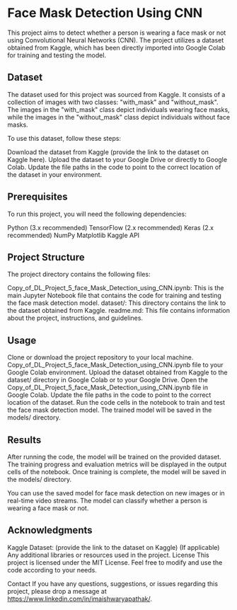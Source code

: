 # Face Mask Detection Using CNN

This project aims to detect whether a person is wearing a face mask or not using Convolutional Neural Networks (CNN). The project utilizes a dataset obtained from Kaggle, which has been directly imported into Google Colab for training and testing the model.

## Dataset
The dataset used for this project was sourced from Kaggle. It consists of a collection of images with two classes: "with_mask" and "without_mask". The images in the "with_mask" class depict individuals wearing face masks, while the images in the "without_mask" class depict individuals without face masks.

To use this dataset, follow these steps:

Download the dataset from Kaggle (provide the link to the dataset on Kaggle here).
Upload the dataset to your Google Drive or directly to Google Colab.
Update the file paths in the code to point to the correct location of the dataset in your environment.

## Prerequisites

To run this project, you will need the following dependencies:

Python (3.x recommended)
TensorFlow (2.x recommended)
Keras (2.x recommended)
NumPy
Matplotlib
Kaggle API

## Project Structure
The project directory contains the following files:

Copy_of_DL_Project_5_face_Mask_Detection_using_CNN.ipynb: This is the main Jupyter Notebook file that contains the code for training and testing the face mask detection model.
dataset/: This directory contains the link to the dataset obtained from Kaggle.
readme.md: This file contains information about the project, instructions, and guidelines.

## Usage
Clone or download the project repository to your local machine.
Copy_of_DL_Project_5_face_Mask_Detection_using_CNN.ipynb file to your Google Colab environment.
Upload the dataset obtained from Kaggle to the dataset/ directory in Google Colab or to your Google Drive.
Open the Copy_of_DL_Project_5_face_Mask_Detection_using_CNN.ipynb file in Google Colab.
Update the file paths in the code to point to the correct location of the dataset.
Run the code cells in the notebook to train and test the face mask detection model.
The trained model will be saved in the models/ directory.
## Results
After running the code, the model will be trained on the provided dataset. The training progress and evaluation metrics will be displayed in the output cells of the notebook. Once training is complete, the model will be saved in the models/ directory.

You can use the saved model for face mask detection on new images or in real-time video streams. The model can classify whether a person is wearing a face mask or not.

## Acknowledgments
Kaggle Dataset: (provide the link to the dataset on Kaggle)
(If applicable) Any additional libraries or resources used in the project.
License
This project is licensed under the MIT License. Feel free to modify and use the code according to your needs.

Contact
If you have any questions, suggestions, or issues regarding this project, please drop a message at https://www.linkedin.com/in/imaishwaryapathak/.
